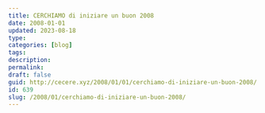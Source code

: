 ```yaml
---
title: CERCHIAMO di iniziare un buon 2008
date: 2008-01-01
updated: 2023-08-18
type: 
categories: [blog]
tags: 
description: 
permalink: 
draft: false
guid: http://cecere.xyz/2008/01/01/cerchiamo-di-iniziare-un-buon-2008/
id: 639
slug: /2008/01/cerchiamo-di-iniziare-un-buon-2008/
---
```


